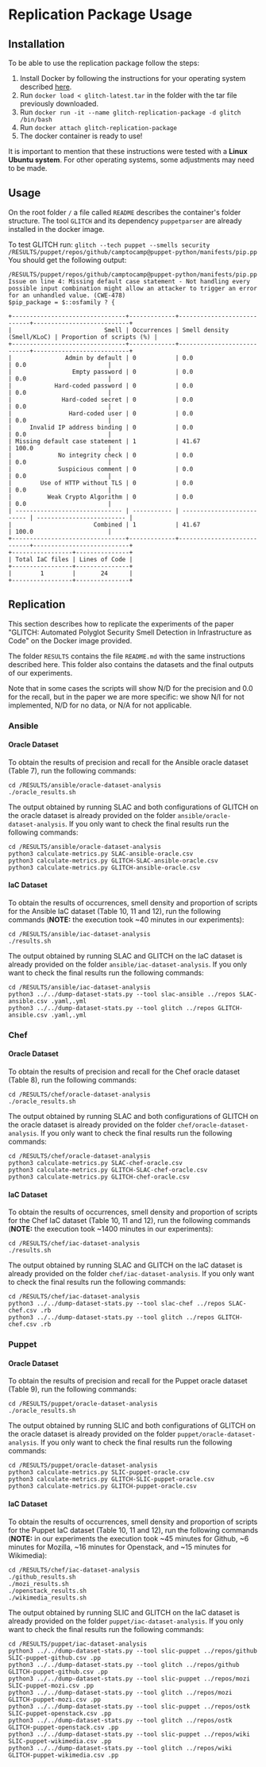 # Replication Package Usage

## Installation

To be able to use the replication package follow the steps:

1. Install Docker by following the instructions for your operating system described [here](https://docs.docker.com/engine/install/).
2. Run ``docker load < glitch-latest.tar`` in the folder with the tar file previously downloaded.
3. Run ``docker run -it --name glitch-replication-package -d glitch /bin/bash``
5. Run ``docker attach glitch-replication-package``
6. The docker container is ready to use!

It is important to mention that these instructions were tested with a **Linux Ubuntu system**. For other operating systems, some adjustments may need to be made.

## Usage

On the root folder ``/`` a file called ``README`` describes the container's folder structure.
The tool ``GLITCH`` and its dependency ``puppetparser`` are already installed in the docker image. 

To test GLITCH run:
``
glitch --tech puppet --smells security /RESULTS/puppet/repos/github/camptocamp@puppet-python/manifests/pip.pp
``
You should get the following output:
```
/RESULTS/puppet/repos/github/camptocamp@puppet-python/manifests/pip.pp
Issue on line 4: Missing default case statement - Not handling every possible input combination might allow an attacker to trigger an error for an unhandled value. (CWE-478)
$pip_package = $::osfamily ? {

+--------------------------------+-------------+----------------------------+---------------------------+
|                          Smell | Occurrences | Smell density (Smell/KLoC) | Proportion of scripts (%) |
+--------------------------------+-------------+----------------------------+---------------------------+
|               Admin by default | 0           | 0.0                        | 0.0                       |
|                 Empty password | 0           | 0.0                        | 0.0                       |
|            Hard-coded password | 0           | 0.0                        | 0.0                       |
|              Hard-coded secret | 0           | 0.0                        | 0.0                       |
|                Hard-coded user | 0           | 0.0                        | 0.0                       |
|     Invalid IP address binding | 0           | 0.0                        | 0.0                       |
| Missing default case statement | 1           | 41.67                      | 100.0                     |
|             No integrity check | 0           | 0.0                        | 0.0                       |
|             Suspicious comment | 0           | 0.0                        | 0.0                       |
|        Use of HTTP without TLS | 0           | 0.0                        | 0.0                       |
|          Weak Crypto Algorithm | 0           | 0.0                        | 0.0                       |
| ------------------------------ | ----------- | -------------------------- | ------------------------- |
|                       Combined | 1           | 41.67                      | 100.0                     |
+--------------------------------+-------------+----------------------------+---------------------------+
+-----------------+---------------+
| Total IaC files | Lines of Code |
+-----------------+---------------+
|        1        |       24      |
+-----------------+---------------+
```

## Replication
This section describes how to replicate the experiments of the paper "GLITCH: Automated Polyglot Security Smell Detection in Infrastructure as Code" on the Docker image provided.

The folder ``RESULTS`` contains the file ``README.md`` with the same instructions described here. This folder also contains the datasets and the final outputs of our experiments.

Note that in some cases the scripts will show N/D for the precision and 0.0 for the recall, but in the paper we are more specific: we show N/I for not implemented, N/D for no data, or N/A for not applicable.

### Ansible

#### Oracle Dataset

To obtain the results of precision and recall for the Ansible oracle dataset (Table 7), run the following commands:

```
cd /RESULTS/ansible/oracle-dataset-analysis
./oracle_results.sh
```

The output obtained by running SLAC and both configurations of GLITCH on the oracle dataset is already provided on the folder `ansible/oracle-dataset-analysis`. If you only want to check the final results run the following commands:

```
cd /RESULTS/ansible/oracle-dataset-analysis
python3 calculate-metrics.py SLAC-ansible-oracle.csv
python3 calculate-metrics.py GLITCH-SLAC-ansible-oracle.csv
python3 calculate-metrics.py GLITCH-ansible-oracle.csv
```

#### IaC Dataset

To obtain the results of occurrences, smell density and proportion of scripts for the Ansible IaC dataset (Table 10, 11 and 12), run the following commands (**NOTE:** the execution took ~40 minutes in our experiments):

```
cd /RESULTS/ansible/iac-dataset-analysis
./results.sh
```

The output obtained by running SLAC and GLITCH on the IaC dataset is already provided on the folder `ansible/iac-dataset-analysis`. If you only want to check the final results run the following commands:

```
cd /RESULTS/ansible/iac-dataset-analysis
python3 ../../dump-dataset-stats.py --tool slac-ansible ../repos SLAC-ansible.csv .yaml,.yml
python3 ../../dump-dataset-stats.py --tool glitch ../repos GLITCH-ansible.csv .yaml,.yml
```

### Chef

#### Oracle Dataset

To obtain the results of precision and recall for the Chef oracle dataset (Table 8), run the following commands:

```
cd /RESULTS/chef/oracle-dataset-analysis
./oracle_results.sh
```

The output obtained by running SLAC and both configurations of GLITCH on the oracle dataset is already provided on the folder `chef/oracle-dataset-analysis`. If you only want to check the final results run the following commands:

```
cd /RESULTS/chef/oracle-dataset-analysis
python3 calculate-metrics.py SLAC-chef-oracle.csv
python3 calculate-metrics.py GLITCH-SLAC-chef-oracle.csv
python3 calculate-metrics.py GLITCH-chef-oracle.csv
```

#### IaC Dataset

To obtain the results of occurrences, smell density and proportion of scripts for the Chef IaC dataset (Table 10, 11 and 12), run the following commands (**NOTE:** the execution took ~1400 minutes in our experiments):

```
cd /RESULTS/chef/iac-dataset-analysis
./results.sh
```


The output obtained by running SLAC and GLITCH on the IaC dataset is already provided on the folder `chef/iac-dataset-analysis`. If you only want to check the final results run the following commands:

```
cd /RESULTS/chef/iac-dataset-analysis
python3 ../../dump-dataset-stats.py --tool slac-chef ../repos SLAC-chef.csv .rb
python3 ../../dump-dataset-stats.py --tool glitch ../repos GLITCH-chef.csv .rb
```

### Puppet

#### Oracle Dataset

To obtain the results of precision and recall for the Puppet oracle dataset (Table 9), run the following commands:

```
cd /RESULTS/puppet/oracle-dataset-analysis
./oracle_results.sh
```

The output obtained by running SLIC and both configurations of GLITCH on the oracle dataset is already provided on the folder `puppet/oracle-dataset-analysis`. If you only want to check the final results run the following commands:

```
cd /RESULTS/puppet/oracle-dataset-analysis
python3 calculate-metrics.py SLIC-puppet-oracle.csv
python3 calculate-metrics.py GLITCH-SLIC-puppet-oracle.csv
python3 calculate-metrics.py GLITCH-puppet-oracle.csv
```

#### IaC Dataset

To obtain the results of occurrences, smell density and proportion of scripts for the Puppet IaC dataset (Table 10, 11 and 12), run the following commands (**NOTE:** in our experiments the execution took ~45 minutes for Github, ~6 minutes for Mozilla, ~16 minutes for Openstack, and ~15 minutes for Wikimedia):

```
cd /RESULTS/chef/iac-dataset-analysis
./github_results.sh
./mozi_results.sh
./openstack_results.sh
./wikimedia_results.sh
```


The output obtained by running SLIC and GLITCH on the IaC dataset is already provided on the folder `puppet/iac-dataset-analysis`. If you only want to check the final results run the following commands:

```
cd /RESULTS/puppet/iac-dataset-analysis
python3 ../../dump-dataset-stats.py --tool slic-puppet ../repos/github SLIC-puppet-github.csv .pp
python3 ../../dump-dataset-stats.py --tool glitch ../repos/github GLITCH-puppet-github.csv .pp
python3 ../../dump-dataset-stats.py --tool slic-puppet ../repos/mozi SLIC-puppet-mozi.csv .pp
python3 ../../dump-dataset-stats.py --tool glitch ../repos/mozi GLITCH-puppet-mozi.csv .pp
python3 ../../dump-dataset-stats.py --tool slic-puppet ../repos/ostk SLIC-puppet-openstack.csv .pp
python3 ../../dump-dataset-stats.py --tool glitch ../repos/ostk GLITCH-puppet-openstack.csv .pp
python3 ../../dump-dataset-stats.py --tool slic-puppet ../repos/wiki SLIC-puppet-wikimedia.csv .pp
python3 ../../dump-dataset-stats.py --tool glitch ../repos/wiki GLITCH-puppet-wikimedia.csv .pp
```
